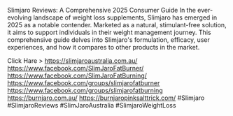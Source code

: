 Slimjaro Reviews: A Comprehensive 2025 Consumer Guide
In the ever-evolving landscape of weight loss supplements, Slimjaro has emerged in 2025 as a notable contender. Marketed as a natural, stimulant-free solution, it aims to support individuals in their weight management journey. This comprehensive guide delves into Slimjaro's formulation, efficacy, user experiences, and how it compares to other products in the market.

Click Hare >
https://slimjaroaustralia.com.au/
https://www.facebook.com/SlimJaroFatBurner/
https://www.facebook.com/SlimJaroFatBurning/
https://www.facebook.com/groups/slimjarofatburner
https://www.facebook.com/groups/slimjarofatburning
https://burnjaro.com.au/
https://burnjaropinksalttrick.com/
#Slimjaro 
#SlimjaroReviews
#SlimJaroAustralia
#SlimjaroWeightLoss
